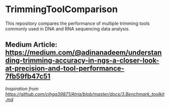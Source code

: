 # TrimmingToolComparison

 This repository compares the performance of multiple trimming tools commonly used in DNA and RNA sequencing data analysis. 

 ## Medium Article: https://medium.com/@adinanadeem/understanding-trimming-accuracy-in-ngs-a-closer-look-at-precision-and-tool-performance-7fb59fb47c51

 *Inspiration from https://github.com/cihga39871/Atria/blob/master/docs/3.Benchmark_toolkit.md*
 
